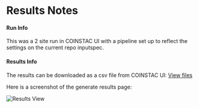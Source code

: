 # Results Notes

#### Run Info

This was a 2 site run in COINSTAC UI with a pipeline set up to reflect the settings on the current repo inputspec. 

#### Results Info

The results can be downloaded as a csv file from COINSTAC UI: [View files](https://mygsu-my.sharepoint.com/:f:/r/personal/jromero7_gsu_edu/Documents/vbm_regression_results?csf=1&web=1&e=1MFe8K)

Here is a screenshot of the generate results page: 

![Results View](https://raw.githubusercontent.com/trendscenter/coinstac-regression-vbm/master/test/results/results.gif "Results View")

